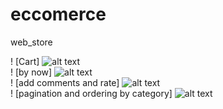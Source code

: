 # eccomerce
web_store
<div>
! [Cart]
  <img src="https://media.giphy.com/media/Wgt8CNj0PvGUTAjION/giphy.gif" alt="alt text" width="whatever" height="whatever">
</div>
<div>
! [by now]
  <img src="https://media.giphy.com/media/qnf0iqSQTHzwFqTQIq/giphy.gif" alt="alt text" width="whatever" height="whatever">
</div>
<div>
! [add comments and rate]
  <img src="https://media.giphy.com/media/FMsIzuEvEnVzaXEVer/giphy.gif" alt="alt text" width="whatever" height="whatever">
</div>
<div>
! [pagination and ordering by category]
  <img src="https://media.giphy.com/media/cYzSUX7jFpcLaD33i9/giphy.gif" alt="alt text" width="whatever" height="whatever">
</div>
